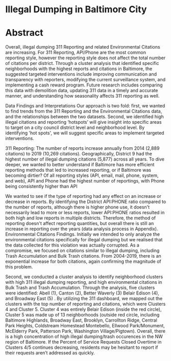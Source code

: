 # Illegal Dumping in Baltimore City

# Abstract
Overall, illegal dumping 311 Reporting and related Environmental Citations are increasing. For 311 Reporting, API/Phone are the most common reporting style, however the reporting style does not affect the total number of citations per district. Through a cluster analysis that identified specific neighborhoods with the highest reports and citations in Baltimore, the suggested targeted interventions include improving communication and transparency with reporters, modifying the current surveillance system, and implementing a cash reward program. Future research includes comparing this data with demolition data, updating 311 data in a timely and accurate manner, and understanding how seasonality affects 311 reporting as well.

Data Findings and Interpretations
Our approach is two fold: first, we wanted to find trends from the 311 Reporting and the Environmental Citations data, and the relationships between the two datasets. Second, we identified high illegal citations and reporting ‘hotspots’ will give insight into specific areas to target on a city council district level and neighborhood level. By identifying 'hot spots', we will suggest specific areas to implement targeted interventions.

311 Reporting: The number of reports increase annually from 2014 (2,889 citations) to 2019 (10,269 citations). Geographically, District 9 had the highest number of illegal dumping citations (5,877) across all years. To dive deeper, we wanted to better understand if Baltimore has more efficient reporting methods that led to increased reporting, or if Baltimore was becoming dirtier? Of all reporting styles (API, email, mail, phone, system, and web), API and Phone had the highest number of reportings, with Phone being consistently higher than API





We wanted to see if the type of reporting had any effect on an increase or decrease in reports. By identifying the District API:PHONE ratio compared to the number of reports, although there is higher phone use, it doesn't necessarily lead to more or less reports, lower API:PHONE ratios resulted in both high and low reports in multiple districts. Therefore, the method of reporting doesn't affect reporting quantities, but overall there is still an increase in reporting over the years (data analysis process in Appendix). 
Environmental Citations Findings. Initially we intended to only analyze the environmental citations specifically for illegal dumping but we realised that the data collected for this violation was actually corrupted. As a compromise, we focused on citations similar to illegal dumping, including Trash Accumulation and Bulk Trash citations. From 2004-2019, there is an exponential increase for both citations, again confirming the magnitude of this problem. 



Second, we conducted a cluster analysis to identify neighborhood clusters with high 311 illegal dumping reporting, and high environmental citations in Bulk Trash and Trash Accumulation. Through the analysis, five clusters were identified: Abell (1), Canton (2), Better Waverly (3)  Belair Edison (4), and Broadway East (5) . By utilizing the 311 dashboard, we mapped out the clusters with the top number of reporting and citations, which were Clusters 4  and Cluster 5. Cluster 4 was entirely Belair Edison (inside the red circle), Cluster 5 was made up of 13 neighborhoods (outside red circle, including Baltimore Highlands, Broadway East, Brooklyn, Carrollton Ridge, Central Park Heights, Coldstream Homestead Montebello, Ellwood Park/Monument, McElderry Park, Patterson Park, Washington Village/Pigtown). Overall, there is a high concentration of high illegal dumping/trash occurences in the NW region of Baltimore. If the Percent of Service Requests Closed Overtime in Clusters 4/5 continues decreasing, residents may be hesitant to report if their requests aren’t addressed as quickly. 

